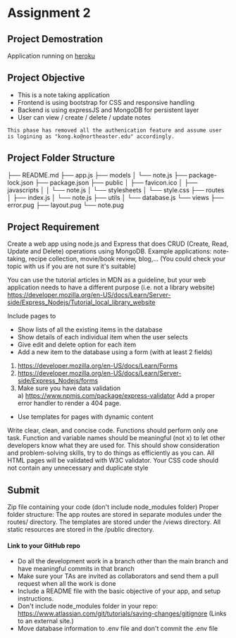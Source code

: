 # Assignment 2

## Project Demostration

Application running on [heroku](https://fooglekeep.herokuapp.com/notes)

## Project Objective
- This is a note taking application 
- Frontend is using bootstrap for CSS and responsive handling
- Backend is using expressJS and MongoDB for persistent layer
- User can view / create / delete / update notes

```
This phase has removed all the authenication feature and assume user is logining as "kong.ko@northeaster.edu" accordingly.
```

## Project Folder Structure
├── README.md
├── app.js
├── models
│   └── note.js
├── package-lock.json
├── package.json
├── public
│   ├── favicon.ico
│   ├── javascripts
│   │   └── note.js
│   └── stylesheets
│       └── style.css
├── routes
│   ├── index.js
│   └── note.js
├── utils
│   └── database.js
└── views
    ├── error.pug
    ├── layout.pug
    └── note.pug



## Project Requirement

Create a web app using node.js and Express that does CRUD (Create, Read, Update and Delete) operations using MongoDB. Example applications: note-taking, recipe collection, movie/book review, blog,... (You could check your topic with us if you are not sure it's suitable)

You can use the tutorial articles in MDN as a guideline, but your web application needs to have a different purpose (i.e. not a library website) https://developer.mozilla.org/en-US/docs/Learn/Server-side/Express_Nodejs/Tutorial_local_library_website

Include pages to
- Show lists of all the existing items in the database
- Show details of each individual item when the user selects
- Give edit and delete option for each item
- Add a new item to the database using a form (with at least 2 fields)
1) https://developer.mozilla.org/en-US/docs/Learn/Forms
2) https://developer.mozilla.org/en-US/docs/Learn/Server-side/Express_Nodejs/forms 
3) Make sure you have data validation  
a) https://www.npmjs.com/package/express-validator
Add a proper error handler to render a 404 page.
- Use templates for pages with dynamic content

Write clear, clean, and concise code. Functions should perform only one task. Function and variable names should be meaningful (not x) to let other developers know what they are used for. This should show consideration and problem-solving skills, try to do things as efficiently as you can. All HTML pages will be validated with W3C validator. Your CSS code should not contain any unnecessary and duplicate style

## Submit 

Zip file containing your code (don't include node_modules folder)
Proper folder structure: The app routes are stored in separate modules under the routes/ directory. The templates are stored under the /views directory.  All static resources are stored in the /public directory. 

#### Link to your GitHub repo
- Do all the development work in a branch other than the main branch and have meaningful commits in that branch
- Make sure your TAs are invited as collaborators and send them a pull request when all the work is done
- Include a README file with the basic objective of your app, and setup instructions.
- Don't include node_modules folder in your repo: https://www.atlassian.com/git/tutorials/saving-changes/gitignore (Links to an external site.) 
- Move database information to .env file and don't commit the .env file